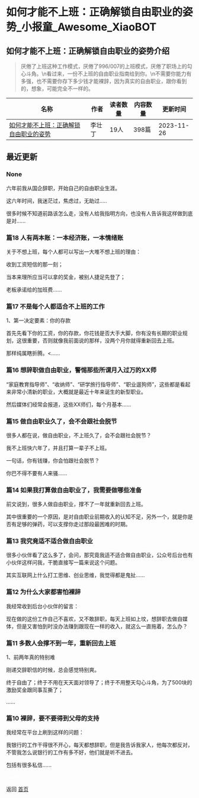 # 如何才能不上班：正确解锁自由职业的姿势_小报童_Awesome_XiaoBOT

## 如何才能不上班：正确解锁自由职业的姿势介绍
> 厌倦了上班这种工作模式，厌倦了996/007的上班模式，厌倦了职场上的勾心斗角。\n看过来，一份不上班的自由职业指南给到你。\n不需要你能力有多强，也不需要你存下多少钱才能裸辞，因为真实的自由职业，跟你看到的，想象，可能完全不一样的。  
  


|名称|作者|读者数量|内容数量|更新时间|
|---|---|---|---|---|
|[如何才能不上班：正确解锁自由职业的姿势](https://xiaobot.net/p/lizhuangding?refer=9c3f1c95-a052-465a-9902-f6d75080262a)|李壮丁|19人|398篇|2023-11-26|

## 最近更新
### None

六年前我从国企辞职，开始自己的自由职业生涯。

这六年时间，我迷茫过，焦虑过，无助过.....

很多时候不知道前路该怎么走，没有人给我指明方向，也没有人告诉我这样做到底是对......

### 篇18 人有两本账：一本经济账，一本情绪账

关于不想上班，每个人都可以写出一大堆不想上班的理由：

收到工资短信的那一刻；

当本来理所应当可以拿的奖金，被别人捷足先登了；

老板承诺给的加班费......

### 篇17 不是每个人都适合不上班的工作

1、第一决定要素：你的存款

首先先看下你的工资，你的存款，你花钱是否大手大脚，你有没有长期的职业规划，这很重要，否则就像我前面说的那样，没两个月你就得重新回去上班。

那样纯属瞎折腾。<......

### 篇16 想辞职做自由职业，警惕那些所谓月入过万的XX师

“家庭教育指导师”、“收纳师”、“研学旅行指导师”、“职业遛狗师”，这些都是看起来非常小清新的职业，大概就是最近十年来诞生的新型职业。

然后媒体们经常会报道，这些XX师们，每个月基本......

### 篇15 做自由职业久了，会不会跟社会脱节

很多人都在说，做自由职业，不上班久了，会不会跟社会脱节？

我不上班快六年了，并且打算一辈子不上班。

一句话，你有钱赚，你会怕跟社会脱节？

你巴不得不要有人来骚......

### 篇14 如果我打算做自由职业了，我需要做哪些准备

前文说到，很多人做自由职业，撑不了一年就重新回去上班。

其中很重要的一个原因，是对自由职业前期收入的认知不足，另外一个，就是你是否有足够的弹药，可以支撑你走过那段最困难的时期。

### 篇13 我究竟适不适合做自由职业

很多小伙伴看了这么多了，会问，那究竟我适不适合做自由职业，公众号后台也有小伙伴这样问我，干脆直接写一篇来说这个问题。

其实互联网上什么打工思维、创业思维，我觉得都是鬼扯......

### 篇12 为什么大家都害怕裸辞

我经常收到后台小伙伴的留言：

现在做的这份工作自己不喜欢，又不敢辞职，每天上班如上坟，想辞职去做自媒体，但是又害怕到时没办法赚到跟现在一样的收入，就这么一直拖着，怎么办？

### 篇11 多数人会撑不到一年，重新回去上班

1、前两年真的特别难

刚递交辞职信的时候，总会感觉特别爽。

终于自由了；终于不用在天天面对领导了；终于不用整天勾心斗角，为了500块的激励奖金跟同事互撕了；

......

### 篇10 裸辞，要不要得到父母的支持

我经常在平台上刷到这样的问题：

我银行的工作干得很不开心，每天都想辞职，但是我告诉我家人，他每次都反对，不管我怎么说银行的工作有多不好，他们就是听不进去。

包括有很多私信......


<a href="https://github.com/Reno9527/awesome-xiaobot" style="color: white; text-decoration: none;">awesome-xiaobot</a>

返回 [首页](../README.md)
